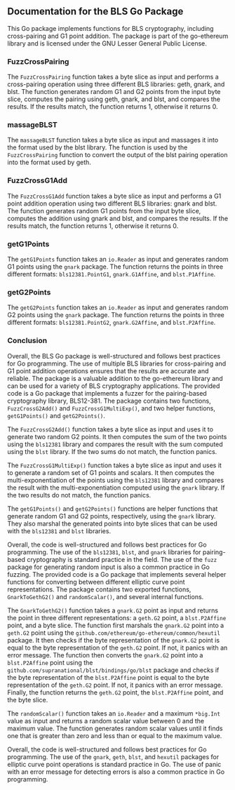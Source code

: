## Documentation for the BLS Go Package

This Go package implements functions for BLS cryptography, including cross-pairing and G1 point addition. The package is part of the go-ethereum library and is licensed under the GNU Lesser General Public License.

### FuzzCrossPairing

The `FuzzCrossPairing` function takes a byte slice as input and performs a cross-pairing operation using three different BLS libraries: geth, gnark, and blst. The function generates random G1 and G2 points from the input byte slice, computes the pairing using geth, gnark, and blst, and compares the results. If the results match, the function returns 1, otherwise it returns 0.

### massageBLST

The `massageBLST` function takes a byte slice as input and massages it into the format used by the blst library. The function is used by the `FuzzCrossPairing` function to convert the output of the blst pairing operation into the format used by geth.

### FuzzCrossG1Add

The `FuzzCrossG1Add` function takes a byte slice as input and performs a G1 point addition operation using two different BLS libraries: gnark and blst. The function generates random G1 points from the input byte slice, computes the addition using gnark and blst, and compares the results. If the results match, the function returns 1, otherwise it returns 0.

### getG1Points

The `getG1Points` function takes an `io.Reader` as input and generates random G1 points using the `gnark` package. The function returns the points in three different formats: `bls12381.PointG1`, `gnark.G1Affine`, and `blst.P1Affine`.

### getG2Points

The `getG2Points` function takes an `io.Reader` as input and generates random G2 points using the `gnark` package. The function returns the points in three different formats: `bls12381.PointG2`, `gnark.G2Affine`, and `blst.P2Affine`.

### Conclusion

Overall, the BLS Go package is well-structured and follows best practices for Go programming. The use of multiple BLS libraries for cross-pairing and G1 point addition operations ensures that the results are accurate and reliable. The package is a valuable addition to the go-ethereum library and can be used for a variety of BLS cryptography applications. The provided code is a Go package that implements a fuzzer for the pairing-based cryptography library, BLS12-381. The package contains two functions, `FuzzCrossG2Add()` and `FuzzCrossG1MultiExp()`, and two helper functions, `getG1Points()` and `getG2Points()`.

The `FuzzCrossG2Add()` function takes a byte slice as input and uses it to generate two random G2 points. It then computes the sum of the two points using the `bls12381` library and compares the result with the sum computed using the `blst` library. If the two sums do not match, the function panics.

The `FuzzCrossG1MultiExp()` function takes a byte slice as input and uses it to generate a random set of G1 points and scalars. It then computes the multi-exponentiation of the points using the `bls12381` library and compares the result with the multi-exponentiation computed using the `gnark` library. If the two results do not match, the function panics.

The `getG1Points()` and `getG2Points()` functions are helper functions that generate random G1 and G2 points, respectively, using the `gnark` library. They also marshal the generated points into byte slices that can be used with the `bls12381` and `blst` libraries.

Overall, the code is well-structured and follows best practices for Go programming. The use of the `bls12381`, `blst`, and `gnark` libraries for pairing-based cryptography is standard practice in the field. The use of the `fuzz` package for generating random input is also a common practice in Go fuzzing. The provided code is a Go package that implements several helper functions for converting between different elliptic curve point representations. The package contains two exported functions, `GnarkToGethG2()` and `randomScalar()`, and several internal functions.

The `GnarkToGethG2()` function takes a `gnark.G2` point as input and returns the point in three different representations: a `geth.G2` point, a `blst.P2Affine` point, and a byte slice. The function first marshals the `gnark.G2` point into a `geth.G2` point using the `github.com/ethereum/go-ethereum/common/hexutil` package. It then checks if the byte representation of the `gnark.G2` point is equal to the byte representation of the `geth.G2` point. If not, it panics with an error message. The function then converts the `gnark.G2` point into a `blst.P2Affine` point using the `github.com/supranational/blst/bindings/go/blst` package and checks if the byte representation of the `blst.P2Affine` point is equal to the byte representation of the `geth.G2` point. If not, it panics with an error message. Finally, the function returns the `geth.G2` point, the `blst.P2Affine` point, and the byte slice.

The `randomScalar()` function takes an `io.Reader` and a maximum `*big.Int` value as input and returns a random scalar value between 0 and the maximum value. The function generates random scalar values until it finds one that is greater than zero and less than or equal to the maximum value.

Overall, the code is well-structured and follows best practices for Go programming. The use of the `gnark`, `geth`, `blst`, and `hexutil` packages for elliptic curve point operations is standard practice in Go. The use of panic with an error message for detecting errors is also a common practice in Go programming.